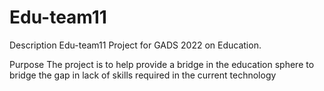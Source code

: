 # Edu-team11

Description
Edu-team11 Project for GADS 2022 on Education.

Purpose
The project is to help provide a bridge in the education sphere to bridge the gap in lack of skills required in the current technology 
